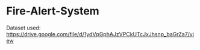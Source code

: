 # Fire-Alert-System

Dataset used: https://drive.google.com/file/d/1ydVpGphAJzVPCkUTcJxJhsnp_baGrZa7/view
